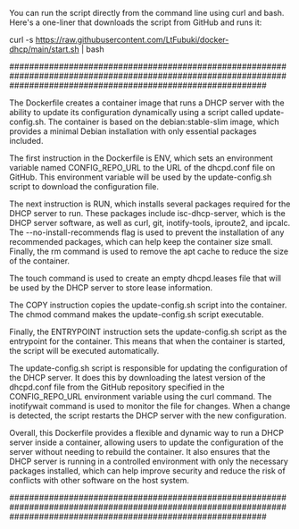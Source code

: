 You can run the script directly from the command line using curl and bash. Here's a one-liner that downloads the script from GitHub and runs it:

curl -s https://raw.githubusercontent.com/LtFubuki/docker-dhcp/main/start.sh | bash

####################################################################################################################################################################



The Dockerfile creates a container image that runs a DHCP server with the ability to update its configuration dynamically using a script called update-config.sh. The container is based on the debian:stable-slim image, which provides a minimal Debian installation with only essential packages included.

The first instruction in the Dockerfile is ENV, which sets an environment variable named CONFIG_REPO_URL to the URL of the dhcpd.conf file on GitHub. This environment variable will be used by the update-config.sh script to download the configuration file.

The next instruction is RUN, which installs several packages required for the DHCP server to run. These packages include isc-dhcp-server, which is the DHCP server software, as well as curl, git, inotify-tools, iproute2, and ipcalc. The --no-install-recommends flag is used to prevent the installation of any recommended packages, which can help keep the container size small. Finally, the rm command is used to remove the apt cache to reduce the size of the container.

The touch command is used to create an empty dhcpd.leases file that will be used by the DHCP server to store lease information.

The COPY instruction copies the update-config.sh script into the container. The chmod command makes the update-config.sh script executable.

Finally, the ENTRYPOINT instruction sets the update-config.sh script as the entrypoint for the container. This means that when the container is started, the script will be executed automatically.

The update-config.sh script is responsible for updating the configuration of the DHCP server. It does this by downloading the latest version of the dhcpd.conf file from the GitHub repository specified in the CONFIG_REPO_URL environment variable using the curl command. The inotifywait command is used to monitor the file for changes. When a change is detected, the script restarts the DHCP server with the new configuration.

Overall, this Dockerfile provides a flexible and dynamic way to run a DHCP server inside a container, allowing users to update the configuration of the server without needing to rebuild the container. It also ensures that the DHCP server is running in a controlled environment with only the necessary packages installed, which can help improve security and reduce the risk of conflicts with other software on the host system.

####################################################################################################################################################################
